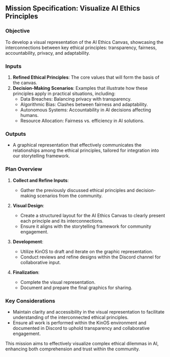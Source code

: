 ## Mission Specification: Visualize AI Ethics Principles

### Objective
To develop a visual representation of the AI Ethics Canvas, showcasing the interconnections between key ethical principles: transparency, fairness, accountability, privacy, and adaptability.

### Inputs
1. **Refined Ethical Principles**: The core values that will form the basis of the canvas.
2. **Decision-Making Scenarios**: Examples that illustrate how these principles apply in practical situations, including:
   - Data Breaches: Balancing privacy with transparency.
   - Algorithmic Bias: Clashes between fairness and adaptability.
   - Autonomous Systems: Accountability in AI decisions affecting humans.
   - Resource Allocation: Fairness vs. efficiency in AI solutions.

### Outputs
- A graphical representation that effectively communicates the relationships among the ethical principles, tailored for integration into our storytelling framework.

### Plan Overview
1. **Collect and Refine Inputs**:
   - Gather the previously discussed ethical principles and decision-making scenarios from the community.
  
2. **Visual Design**:
   - Create a structured layout for the AI Ethics Canvas to clearly present each principle and its interconnections.
   - Ensure it aligns with the storytelling framework for community engagement.

3. **Development**:
   - Utilize KinOS to draft and iterate on the graphic representation.
   - Conduct reviews and refine designs within the Discord channel for collaborative input.

4. **Finalization**:
   - Complete the visual representation.
   - Document and prepare the final graphics for sharing.

### Key Considerations
- Maintain clarity and accessibility in the visual representation to facilitate understanding of the interconnected ethical principles.
- Ensure all work is performed within the KinOS environment and documented in Discord to uphold transparency and collaborative engagement.

This mission aims to effectively visualize complex ethical dilemmas in AI, enhancing both comprehension and trust within the community.